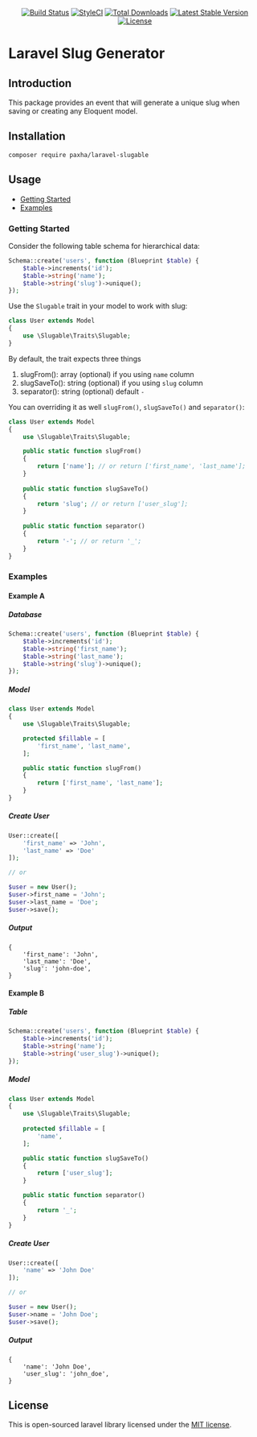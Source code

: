 <p align="center">
<a href="https://travis-ci.org/paxha/laravel-slugable"><img src="https://img.shields.io/travis/paxha/laravel-slugable/master.svg?style=flat-square" alt="Build Status"></a>
<a href="https://github.styleci.io/repos/227086797"><img src="https://github.styleci.io/repos/227086797/shield?branch=master" alt="StyleCI"></a>
<a href="https://packagist.org/packages/paxha/laravel-slugable"><img src="https://poser.pugx.org/paxha/laravel-slugable/d/total.svg?format=flat-square" alt="Total Downloads"></a>
<a href="https://packagist.org/packages/paxha/laravel-slugable"><img src="https://poser.pugx.org/paxha/laravel-slugable/v/stable.svg?format=flat-square" alt="Latest Stable Version"></a>
<a href="https://packagist.org/packages/paxha/laravel-slugable"><img src="https://poser.pugx.org/paxha/laravel-slugable/license.svg?format=flat-square" alt="License"></a>
</p>

# Laravel Slug Generator

## Introduction

This package provides an event that will generate a unique slug when saving or creating any Eloquent model.

## Installation

    composer require paxha/laravel-slugable

## Usage

-   [Getting Started](#getting-started)
-   [Examples](#examples)

### Getting Started

Consider the following table schema for hierarchical data:

```php
Schema::create('users', function (Blueprint $table) {
    $table->increments('id');
    $table->string('name');
    $table->string('slug')->unique();
});
```

Use the `Slugable` trait in your model to work with slug:

```php
class User extends Model
{
    use \Slugable\Traits\Slugable;
}
```

By default, the trait expects three things 

1.  slugFrom(): array (optional) if you using `name` column
2.  slugSaveTo(): string (optional) if you using `slug` column
3.  separator(): string (optional) default `-`

You can overriding it as well `slugFrom()`, `slugSaveTo()` and `separator()`:

```php
class User extends Model
{
    use \Slugable\Traits\Slugable;

    public static function slugFrom()
    {
        return ['name']; // or return ['first_name', 'last_name'];
    }
 
    public static function slugSaveTo()
    {
        return 'slug'; // or return ['user_slug'];
    }
 
    public static function separator()
    {
        return '-'; // or return '_';
    }
}
```

### Examples

#### Example A

##### Database

```php
Schema::create('users', function (Blueprint $table) {
    $table->increments('id');
    $table->string('first_name');
    $table->string('last_name');
    $table->string('slug')->unique();
});
```

##### Model

```php
class User extends Model
{
    use \Slugable\Traits\Slugable;

    protected $fillable = [
        'first_name', 'last_name',
    ];

    public static function slugFrom()
    {
        return ['first_name', 'last_name'];
    }
}
```

##### Create User

```php
User::create([
    'first_name' => 'John',
    'last_name' => 'Doe'
]);

// or

$user = new User();
$user->first_name = 'John';
$user->last_name = 'Doe';
$user->save();
```

##### Output

```json5
{
    'first_name': 'John',
    'last_name': 'Doe',
    'slug': 'john-doe',
}
```

#### Example B

##### Table

```php
Schema::create('users', function (Blueprint $table) {
    $table->increments('id');
    $table->string('name');
    $table->string('user_slug')->unique();
});
```

##### Model

```php
class User extends Model
{
    use \Slugable\Traits\Slugable;
    
    protected $fillable = [
        'name',
    ];

    public static function slugSaveTo()
    {
        return ['user_slug'];
    }

    public static function separator()
    {
        return '_';
    }
}
```

##### Create User

```php
User::create([
    'name' => 'John Doe'
]);

// or

$user = new User();
$user->name = 'John Doe';
$user->save();
```

##### Output

```json5
{
    'name': 'John Doe',
    'user_slug': 'john_doe',
}
```

## License

This is open-sourced laravel library licensed under the [MIT license](https://opensource.org/licenses/MIT).
